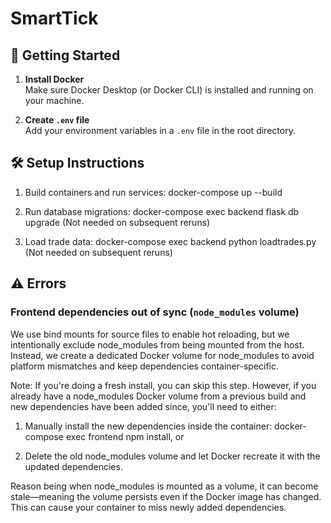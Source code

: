 # SmartTick

## 🚀 Getting Started

1. **Install Docker**  
   Make sure Docker Desktop (or Docker CLI) is installed and running on your machine.

2. **Create `.env` file**  
   Add your environment variables in a `.env` file in the root directory.

## 🛠️ Setup Instructions

1. Build containers and run services: docker-compose up --build

2. Run database migrations: docker-compose exec backend flask db upgrade (Not needed on subsequent reruns)

3. Load trade data: docker-compose exec backend python loadtrades.py (Not needed on subsequent reruns)

## ⚠️ Errors

### Frontend dependencies out of sync (`node_modules` volume)

We use bind mounts for source files to enable hot reloading, but we intentionally exclude node_modules from being mounted from the host. Instead, we create a dedicated Docker volume for node_modules to avoid platform mismatches and keep dependencies container-specific.

Note: If you're doing a fresh install, you can skip this step. However, if you already have a node_modules Docker volume from a previous build and new dependencies have been added since, you'll need to either:

1. Manually install the new dependencies inside the container: docker-compose exec frontend npm install, or  

2. Delete the old node_modules volume and let Docker recreate it with the updated dependencies.

Reason being when node_modules is mounted as a volume, it can become stale—meaning the volume persists even if the Docker image has changed. This can cause your container to miss newly added dependencies.
